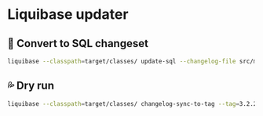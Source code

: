 # Liquibase updater




## 🎯 Convert to SQL changeset

```bash
liquibase --classpath=target/classes/ update-sql --changelog-file src/main/resources/db/changelog/db.changelog-master.yaml
```

## 💦 Dry run

```bash
liquibase --classpath=target/classes/ changelog-sync-to-tag --tag=3.2.2 --changelog-file src/main/resources/db/changelog/db.changelog-master.yaml
```